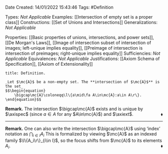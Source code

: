 <div class="topSpace"></div>

Date Created: 14/01/2022 15:43:46
Tags: #Definition

Types: _Not Applicable_
Examples: [[Intersection of empty set is a proper class]] 
Constructions: [[Set of Unions and Intersections]]
Generalizations: _Not Applicable_

Properties: [[Basic properties of unions, intersections, and power sets]], [[De Morgan's Laws]], [[Image of intersection subset of intersection of images; left-unique implies equality]], [[Preimage of intersection is intersection of preimages; right-unique implies equality]]
Sufficiencies: _Not Applicable_
Equivalences: _Not Applicable_
Justifications: [[Axiom Schema of Specification]], [[Axiom of Extensionality]]

``` ad-Definition
title: Definition.

_Let $\mc{A}$ be a non-empty set. The **intersection of $\mc{A}$** is the set_
$$\begin{equation}
    \bigcap\mc{A}\coloneqq\l\{a\mid\fa A\in\mc{A}:a\in A\r\}.
\end{equation}$$

```

**Remark.** The intersection $\bigcap\mc{A}$ exists and is unique by $\axispec$ (since $a\in A$ for any $A\in\mc{A}$) and $\axiext$.<span style="float:right;">$\blacklozenge$</span>

---

**Remark.** One can also write the intersection $\bigcap\mc{A}$ using $\textrm{`}$index$\textrm{'}$ notation as $\bigcap_{i\in I}A_i$ This is formalized by viewing $\mc{A}$ as an indexed family $\l\{A_i\r\}_{i\in I}$, so the focus shifts from $\mc{A}$ to its elements $A_i$.<span style="float:right;">$\blacklozenge$</span>
